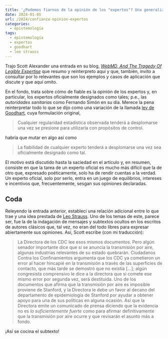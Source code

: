 ```yaml
---
title: '¿Podemos fiarnos de la opinión de los "expertos"? Una generalización del principio de Goodhart'
date: 2024-01-05
url: /2024/confianza-opinion-expertos
categories:
  - epistemología
tags:
  - epistemología
  - expertos
  - goodhart
  - leo strauss
---
```


Trajo Scott Alexander una entrada en su blog,
[_WebMD, And The Tragedy Of Legible Expertise_](https://www.astralcodexten.com/p/webmd-and-the-tragedy-of-legible)
que resumo y reinterpreto aquí y que, también, invito a consultar por lo relevantes que son los ejemplos y casos de aplicación que discute y que aquí omito.

En el fondo, trata sobre cómo de fiable es la opinión de los expertos y, en particular, los expertos oficialmente designados como tales; p.e., las _autoridades sanitarias_ como Fernando Simón en su día. Merece la pena reinterpretar todo lo que se dijo como una variación de la llamada
[ley de Goodhart](https://es.wikipedia.org/wiki/Ley_de_Goodhart),
cuya formulación original,

> Cualquier regularidad estadística observada tenderá a desplomarse una vez se presione para utilizarla con propósitos de control.

habría que mutar en algo así como

> La fiabilidad de cualquier experto tenderá a desplomarse una vez sea oficialmente designado como tal.

El motivo está discutido hasta la saciedad en el artículo y, en resumen, consiste en que la tarea de un experto oficial es mucho más difícil que la de otro que, expresado poéticamente, solo ha de rendir cuentas a la verdad. Un experto oficial, solo por serlo, entra en un juego de equilibrios, intereses e incentivos que, frecuentemente, sesgan sus opiniones declaradas.

## Coda

Releyendo la entrada anterior, establecí una relación adicional entre lo que trae y una idea prestada de
[Leo Strauss](https://en.wikipedia.org/wiki/Leo_Strauss).
Uno de los temas de este, parece ser, fue la de la indagación de mensajes y subtextos ocultos en los escritos de autores clásicos que, tal vez, no eran del todo libres para expresar abiertamente sus opiniones. Así, Scott escribe (con mi traducción):

> La Directora de los CDC lee esos mismos documentos. Pero algún senador importante dice que si se anuncia la transmisión por aire, algunas industrias relevantes de su estado quebrarán. Ciudadanos Contra los Confinamientos argumenta que los CDC ya cometieron un error al hacer hincapié en la transmisión a través de las superficies de contacto, que más tarde se demostró que no existía [...]; algún congresista comprensivo le dice a la directora que si comete ese mismo error por segunda vez, será destituida. Uno de los documentos que afirma que la transmisión por aire es imposible proviene de Stanford, y la Directora le debe un favor al decano del departamento de epidemiología de Stanford por ayudar a obtener apoyo para una de sus políticas en alguna ocasión. Así que la Directora emite un comunicado de prensa diciendo que la evidencia no es _lo suficientemente fuerte_ como para afirmar definitivamente que la transmisión por aire ocurre y que revisarán el asunto más a fondo.

¡Así se cocina el subtexto!





